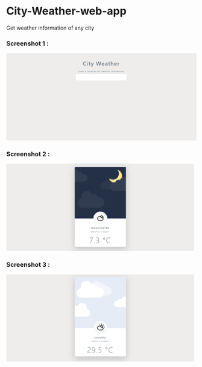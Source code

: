 # City-Weather-web-app
Get weather information of any city

### Screenshot 1 :

<img src="screenshots/sr1.png">

### Screenshot 2 :

<img src="screenshots/sr2.png">

### Screenshot 3 :

<img src="screenshots/sr3.png">
